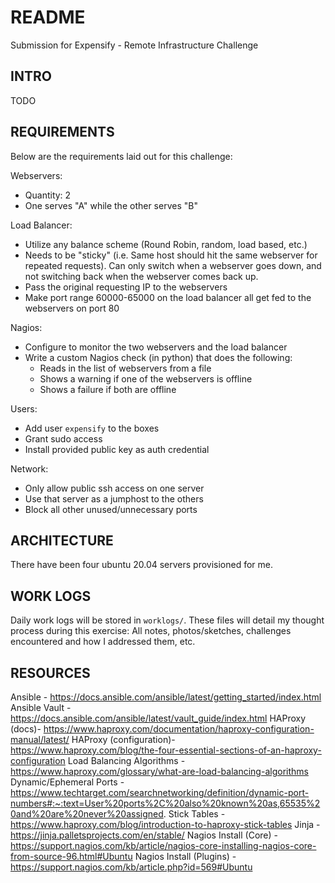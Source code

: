 # README

Submission for Expensify - Remote Infrastructure Challenge
## INTRO

TODO

## REQUIREMENTS

Below are the requirements laid out for this challenge:

Webservers:
- Quantity: 2
- One serves "A" while the other serves "B"

Load Balancer:
- Utilize any balance scheme (Round Robin, random, load based, etc.)
- Needs to be "sticky" (i.e. Same host should hit the same webserver for repeated requests).  Can only switch when a webserver goes down, and not switching back when the webserver comes back up.
- Pass the original requesting IP to the webservers
- Make port range 60000-65000 on the load balancer all get fed to the webservers on port 80

Nagios:
- Configure to monitor the two webservers and the load balancer
- Write a custom Nagios check (in python) that does the following:
    - Reads in the list of webservers from a file
    - Shows a warning if one of the webservers is offline
    - Shows a failure if both are offline

Users:
- Add user `expensify` to the boxes
- Grant sudo access
- Install provided public key as auth credential

Network:
- Only allow public ssh access on one server
- Use that server as a jumphost to the others 
- Block all other unused/unnecessary ports


## ARCHITECTURE

There have been four ubuntu 20.04 servers provisioned for me.

<INSERT TABLE HERE WITH IPs AND THEIR PURPOSE>

<INSERT ARCHITECTURE DIAGRAM>

## WORK LOGS

Daily work logs will be stored in `worklogs/`.  These files will detail my thought process during this exercise: All notes, photos/sketches, challenges encountered and how I addressed them, etc.  

## RESOURCES
Ansible - https://docs.ansible.com/ansible/latest/getting_started/index.html
Ansible Vault - https://docs.ansible.com/ansible/latest/vault_guide/index.html
HAProxy (docs)- https://www.haproxy.com/documentation/haproxy-configuration-manual/latest/
HAProxy (configuration)- https://www.haproxy.com/blog/the-four-essential-sections-of-an-haproxy-configuration
Load Balancing Algorithms - https://www.haproxy.com/glossary/what-are-load-balancing-algorithms
Dynamic/Ephemeral Ports - https://www.techtarget.com/searchnetworking/definition/dynamic-port-numbers#:~:text=User%20ports%2C%20also%20known%20as,65535%20and%20are%20never%20assigned.
Stick Tables - https://www.haproxy.com/blog/introduction-to-haproxy-stick-tables
Jinja - https://jinja.palletsprojects.com/en/stable/
Nagios Install (Core) - https://support.nagios.com/kb/article/nagios-core-installing-nagios-core-from-source-96.html#Ubuntu
Nagios Install (Plugins) - https://support.nagios.com/kb/article.php?id=569#Ubuntu